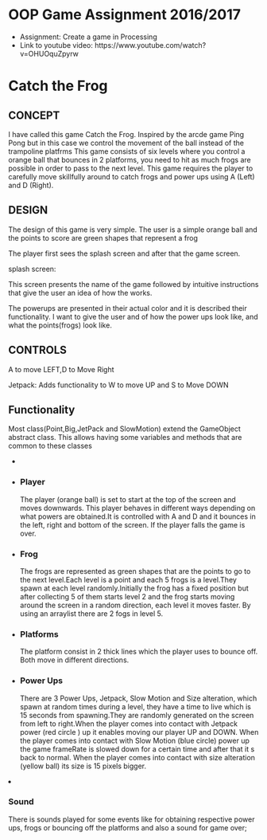 <h1>OOP Game Assignment 2016/2017</h1>
<ul>
<li>Assignment: Create a game in Processing</li>
<li>Link to youtube video: https://www.youtube.com/watch?v=OHUOquZpyrw</li>
</ul>
<h1>Catch the Frog</h1>
<h2>CONCEPT</h2>
<p>I have called this game Catch the Frog. Inspired by the arcde game Ping Pong but in this case we control the movement of the ball instead of the trampoline platfrms
This game consists of six levels where you control a orange ball that bounces in 2 platforms, you need to hit as much frogs are possible in order to pass to the next level.
This game requires the player to carefully move skillfully around to catch frogs and power ups using A (Left) and D (Right).</p>

<h2>DESIGN</h2>
<p>The design of this game is very simple. The user is a simple orange ball and the points to score are green shapes that represent a frog</p>
<p>The player first sees the splash screen and after that the game screen.</p>
splash screen:
<p>This screen presents the name of the game followed by intuitive instructions that give the user an idea of how the works.</p>
<p>The powerups are presented in their actual color and it is described their functionality. I want to give the user and of how the power ups look like, and what the points(frogs) look like.</p>
<h2>CONTROLS</h2>
<p>A to move LEFT,D to Move Right</p>
Jetpack: Adds functionality to W to move UP and S to Move DOWN</p>
<h2>Functionality</h2>
<p>Most class(Point,Big,JetPack and SlowMotion) extend the GameObject abstract class. This allows having some variables and methods that are common to these classes </p>
<ul>
<li>
<li><h3>Player</h3></li>
<p>The player (orange ball) is set to start at the top of the screen and moves downwards. This player behaves in different ways depending on what powers are obtained.It is controlled with A and D and it bounces in the left, right and bottom of the screen. If the player falls the game is over.</p>

<li><h3>Frog</h3></li>
<p>The frogs are represented as green shapes that are the points to go to the next level.Each level is a point and each 5 frogs is a level.They spawn at each level randomly.Initially the frog has a fixed position but after collecting 5 of them starts level 2 and the frog starts moving around the screen in a random direction, each level it moves faster. By using an arraylist there are 2 fogs in level 5. </p>

<li><h3>Platforms</h3></li>
<p>The platform consist in 2 thick lines which the player uses to bounce off. Both move in different directions. </p>

<li><h3>Power Ups</h3></li>
<p>There are 3 Power Ups, Jetpack, Slow Motion and Size alteration, which spawn at random times during a level, they have a time to live which is 15 seconds from spawning.They are randomly generated on the screen from left to right.When the player comes into contact with Jetpack power (red circle ) up it enables moving our player UP and DOWN. When the player comes into contact with Slow Motion (blue circle) power up the game frameRate is slowed down for a certain time and after that it s back to normal. When the player comes into contact with size alteration (yellow ball) its size is 15 pixels bigger. </p>
</ul>

<li><h3>Sound</h3></li>
<p>There is sounds played for some events like for obtaining respective power ups, frogs or bouncing off the platforms and also a sound for game over; </p>
</ul>




